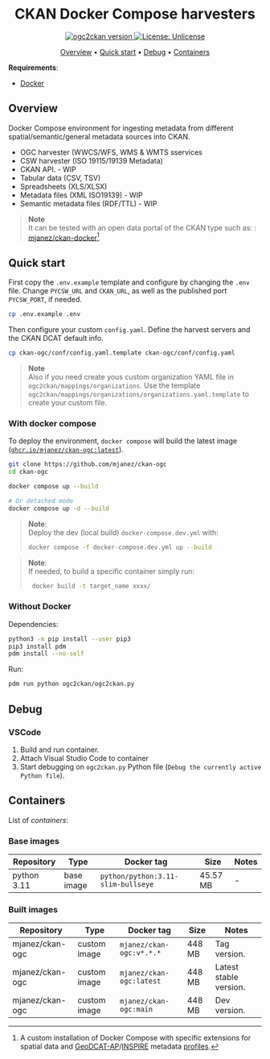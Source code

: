 <h1 align="center">CKAN Docker Compose harvesters</h1>
<p align="center">
<a href="https://github.com/mjanez/ckan-ogc"><img src="https://img.shields.io/badge/%20ckan-ogc-brightgreen" alt="ogc2ckan version"></a><a href="https://opensource.org/licenses/MIT"> <img src="https://img.shields.io/badge/license-Unlicense-brightgreen" alt="License: Unlicense"></a> <a href="https://github.com/mjanez/ckan-ogc/actions/workflows/docker/badge.svg" alt="License: Unlicense"></a>


<p align="center">
    <a href="#overview">Overview</a> •
    <a href="#quick-start">Quick start</a> •
    <a href="#debug">Debug</a> •
    <a href="#containers">Containers</a>
</p>

**Requirements**:
* [Docker](https://docs.docker.com/get-docker/)

## Overview
Docker Compose environment for ingesting metadata from different spatial/semantic/general metadata sources into CKAN.

* OGC harvester (WWCS/WFS, WMS & WMTS sservices
* CSW harvester (ISO 19115/19139 Metadata)
* CKAN API. - WIP
* Tabular data (CSV, TSV)
* Spreadsheets (XLS/XLSX)
* Metadata files (XML ISO19139) - WIP
* Semantic metadata files (RDF/TTL) - WIP

>**Note**<br>
> It can be tested with an open data portal of the CKAN type such as: : [mjanez/ckan-docker](https://github.com/mjanez/ckan-docker)[^1]

## Quick start
First copy the `.env.example` template and configure by changing the `.env` file. Change `PYCSW_URL` and `CKAN_URL`,  as well as the published port `PYCSW_PORT`, if needed.

```bash
cp .env.example .env
```

Then configure your custom `config.yaml`. Define the harvest servers and the CKAN DCAT default info.

```bash
cp ckan-ogc/conf/config.yaml.template ckan-ogc/conf/config.yaml
```

>**Note**<br>
>Also if you need create yous custom organization YAML file in `ogc2ckan/mappings/organizations`. Use the template `ogc2ckan/mappings/organizations/organizations.yaml.template` to create your custom file.


### With docker compose
To deploy the environment, `docker compose` will build the latest image ([`ghcr.io/mjanez/ckan-ogc:latest`](https://github.com/mjanez/ckan-ogc/pkgs/container/ckan-ogc)).

```bash
git clone https://github.com/mjanez/ckan-ogc
cd ckan-ogc

docker compose up --build

# Or detached mode
docker compose up -d --build
```

>**Note**:<br>
> Deploy the dev (local build) `docker-compose.dev.yml` with:
>
>```bash
> docker compose -f docker-compose.dev.yml up --build
>```


>**Note**:<br>
>If needed, to build a specific container simply run:
>
>```bash
>  docker build -t target_name xxxx/
>```

### Without Docker
Dependencies:
```bash
python3 -m pip install --user pip3
pip3 install pdm
pdm install --no-self
```

Run:
```bash
pdm run python ogc2ckan/ogc2ckan.py
```

## Debug
### VSCode
1. Build and run container.
2. Attach Visual Studio Code to container
3. Start debugging on `ogc2ckan.py` Python file (`Debug the currently active Python file`).

## Containers
List of *containers*:
### Base images
| Repository | Type | Docker tag | Size | Notes |
| --- | --- | --- | --- | --- |
| python 3.11| base image | `python/python:3.11-slim-bullseye` | 45.57 MB |  - |

### Built images
| Repository | Type | Docker tag | Size | Notes |
| --- | --- | --- | --- | --- |
| mjanez/ckan-ogc| custom image | `mjanez/ckan-ogc:v*.*.*` | 448 MB |  Tag version. |
| mjanez/ckan-ogc| custom image | `mjanez/ckan-ogc:latest` | 448 MB |  Latest stable version. |
| mjanez/ckan-ogc| custom image | `mjanez/ckan-ogc:main` | 448 MB |  Dev version.  |


[^1]: A custom installation of Docker Compose with specific extensions for spatial data and [GeoDCAT-AP](https://github.com/SEMICeu/GeoDCAT-AP)/[INSPIRE](https://github.com/INSPIRE-MIF/technical-guidelines) metadata [profiles](https://en.wikipedia.org/wiki/Geospatial_metadata).